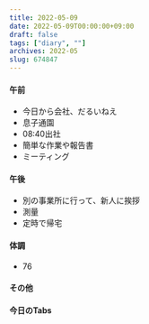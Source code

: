 ```yaml
---
title: 2022-05-09
date: 2022-05-09T00:00:00+09:00
draft: false
tags: ["diary", ""]
archives: 2022-05
slug: 674847
---
```

#### 午前
- 今日から会社、だるいねえ
- 息子通園
- 08:40出社
- 簡単な作業や報告書
- ミーティング
#### 午後
- 別の事業所に行って、新人に挨拶
- 測量
- 定時で帰宅
#### 体調
- 76
#### その他
#### 今日のTabs